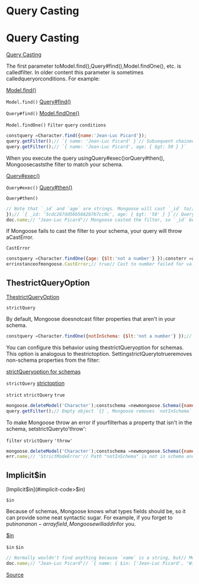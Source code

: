 # Query Casting


# Query Casting

[Query Casting](#query-casting)


The first parameter toModel.find(),Query#find(),Model.findOne(), etc. is calledfilter.
In older content this parameter is sometimes calledqueryorconditions. For example:

[Model.find()](../api/model.html#model_Model-find)

`Model.find()`
[Query#find()](../api/query.html#query_Query-find)

`Query#find()`
[Model.findOne()](../api/model.html#model_Model-findOne)

`Model.findOne()`
`filter`
`query`
`conditions`

```javascript
constquery =Character.find({name:'Jean-Luc Picard'});
query.getFilter();// `{ name: 'Jean-Luc Picard' }`// Subsequent chained calls merge new properties into the filterquery.find({age: {$gt:50} });
query.getFilter();// `{ name: 'Jean-Luc Picard', age: { $gt: 50 } }`
```


When you execute the query usingQuery#exec()orQuery#then(), Mongoosecaststhe filter to match your schema.

[Query#exec()](../api/query.html#query_Query-exec)

`Query#exec()`
[Query#then()](../api/query.html#query_Query-then)

`Query#then()`

```javascript
// Note that `_id` and `age` are strings. Mongoose will cast `_id` to// a MongoDB ObjectId and `age.$gt` to a number.constquery =Character.findOne({_id:'5cdc267dd56b5662b7b7cc0c',age: {$gt:'50'}
});// `{ _id: '5cdc267dd56b5662b7b7cc0c', age: { $gt: '50' } }`// Query hasn't been executed yet, so Mongoose hasn't casted the filter.query.getFilter();constdoc =awaitquery.exec();
doc.name;// "Jean-Luc Picard"// Mongoose casted the filter, so `_id` became an ObjectId and `age.$gt`// became a number.query.getFilter()._idinstanceofmongoose.Types.ObjectId;// truetypeofquery.getFilter().age.$gt==='number';// true
```


If Mongoose fails to cast the filter to your schema, your query will throw aCastError.

`CastError`

```javascript
constquery =Character.findOne({age: {$lt:'not a number'} });consterr =awaitquery.exec().then(() =>null,err=>err);
errinstanceofmongoose.CastError;// true// Cast to number failed for value "not a number" at path "age" for// model "Character"err.message;
```


## ThestrictQueryOption

[ThestrictQueryOption](#the-code>strictquery</code>-option)

`strictQuery`

By default, Mongoose doesnotcast filter properties that aren't in your schema.


```javascript
constquery =Character.findOne({notInSchema: {$lt:'not a number'} });// No error because `notInSchema` is not defined in the schemaawaitquery.exec();
```


You can configure this behavior using thestrictQueryoption for schemas. This option is analogous to thestrictoption. SettingstrictQuerytotrueremoves non-schema properties from the filter:

[strictQueryoption for schemas](../guide.html#strictQuery)

`strictQuery`
[strictoption](../guide.html#strict)

`strict`
`strictQuery`
`true`

```javascript
mongoose.deleteModel('Character');constschema =newmongoose.Schema({name:String,age:Number}, {strictQuery:true});Character= mongoose.model('Character', schema);constquery =Character.findOne({notInSchema: {$lt:'not a number'} });awaitquery.exec();
query.getFilter();// Empty object `{}`, Mongoose removes `notInSchema`
```


To make Mongoose throw an error if yourfilterhas a property that isn't in the schema, setstrictQueryto'throw':

`filter`
`strictQuery`
`'throw'`

```javascript
mongoose.deleteModel('Character');constschema =newmongoose.Schema({name:String,age:Number}, {strictQuery:'throw'});Character= mongoose.model('Character', schema);constquery =Character.findOne({notInSchema: {$lt:'not a number'} });consterr =awaitquery.exec().then(() =>null,err=>err);
err.name;// 'StrictModeError'// Path "notInSchema" is not in schema and strictQuery is 'throw'.err.message;
```


## Implicit$in

[Implicit$in](#implicit-code>$in</code>)

`$in`

Because of schemas, Mongoose knows what types fields should be, so it can provide some neat syntactic sugar. For example, if you forget to put$inon a non-array field, Mongoose will add$infor you.

[$in](https://www.mongodb.com/docs/manual/reference/operator/query/in/)

`$in`
`$in`

```javascript
// Normally wouldn't find anything because `name` is a string, but// Mongoose automatically inserts `$in`constquery =Character.findOne({name: ['Jean-Luc Picard','Will Riker'] });constdoc =awaitquery.exec();
doc.name;// "Jean-Luc Picard"// `{ name: { $in: ['Jean-Luc Picard', 'Will Riker'] } }`query.getFilter();
```


[Source](https://mongoosejs.com/docs/tutorials/query_casting.html)